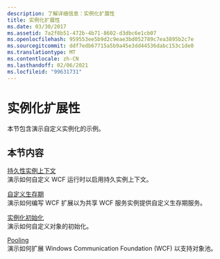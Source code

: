 ```yaml
---
description: 了解详细信息：实例化扩展性
title: 实例化扩展性
ms.date: 03/30/2017
ms.assetid: 7a2f8b51-472b-4b71-8602-d3dbc6e1cb07
ms.openlocfilehash: 959553ee5b9d2c9eae3bd052789c7ea3895b2c7e
ms.sourcegitcommit: ddf7edb67715a5b9a45e3dd44536dabc153c1de0
ms.translationtype: MT
ms.contentlocale: zh-CN
ms.lasthandoff: 02/06/2021
ms.locfileid: "99631731"
---
```

# <a name="instancing-extensibility"></a>实例化扩展性

本节包含演示自定义实例化的示例。  
  
## <a name="in-this-section"></a>本节内容  

 [持久性实例上下文](durable-instance-context.md)  
 演示如何自定义 WCF 运行时以启用持久实例上下文。  
  
 [自定义生存期](custom-lifetime.md)  
 演示如何编写 WCF 扩展以为共享 WCF 服务实例提供自定义生存期服务。  
  
 [实例化初始化](instancing-initialization.md)  
 演示如何自定义对象的初始化。  
  
 [Pooling](pooling.md)  
 演示如何扩展 Windows Communication Foundation (WCF) 以支持对象池。
